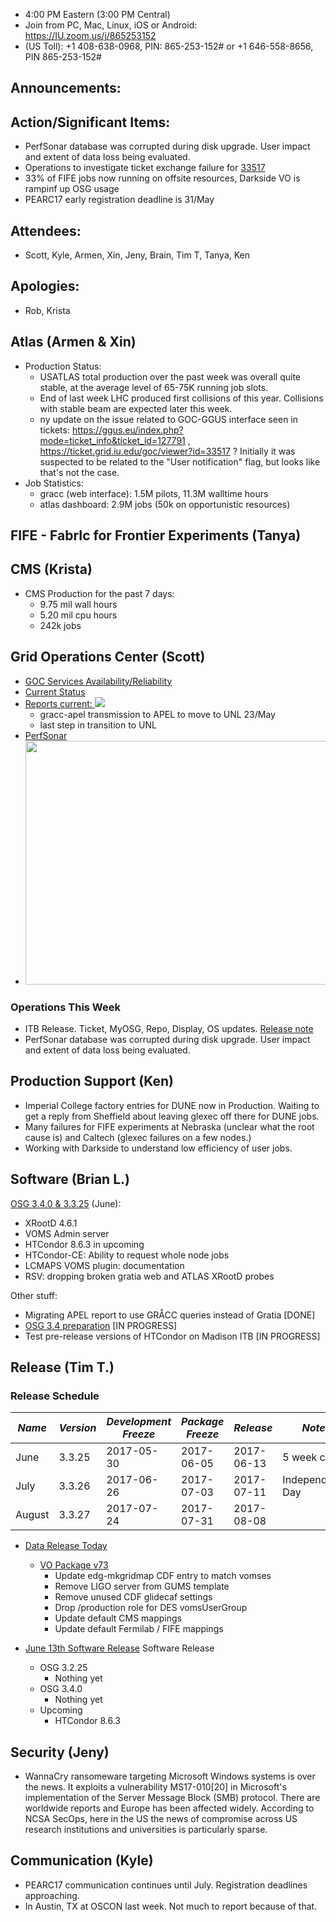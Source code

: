    * 4:00 PM Eastern (3:00 PM Central)
   * Join from PC, Mac, Linux, iOS or Android: https://IU.zoom.us/j/865253152
   * (US Toll): +1 408-638-0968, PIN: 865-253-152# or +1 646-558-8656, PIN 865-253-152#

## Announcements: 

## Action/Significant Items: 
   * PerfSonar database was corrupted during disk upgrade. User impact and extent of data loss being evaluated.
   * Operations to investigate ticket exchange failure for [33517](https://ticket.grid.iu.edu/viewer?id=33517)
   * 33% of FIFE jobs now running on offsite resources, Darkside VO is rampinf up OSG usage
   * PEARC17 early registration deadline is 31/May
   
## Attendees:
   * Scott, Kyle, Armen, Xin, Jeny, Brain, Tim T, Tanya, Ken
   
## Apologies:
   * Rob, Krista
   
## Atlas (Armen & Xin)
   * Production Status:
      * USATLAS total production over the past week was overall quite stable, at the average level of 65-75K running job slots.
      * End of last week LHC produced first collisions of this year. Collisions with stable beam are expected later this week.
      * ny update on the issue related to GOC-GGUS interface seen in tickets: https://ggus.eu/index.php?mode=ticket_info&ticket_id=127791 , https://ticket.grid.iu.edu/goc/viewer?id=33517 ? Initially it was suspected to be related to the "User notification" flag, but looks like that's not the case.
   * Job Statistics: 
      * gracc (web interface): 1.5M pilots, 11.3M walltime hours 
      * atlas dashboard: 2.9M jobs (50k on opportunistic resources)

## FIFE - FabrIc for Frontier Experiments (Tanya)

## CMS (Krista)
   * CMS Production for the past 7 days:
      * 9.75 mil wall hours
      * 5.20 mil cpu hours
      * 242k jobs

## Grid Operations Center (Scott)
   * [GOC Services Availability/Reliability](http://tinyurl.com/pre26vw)
   * [Current Status](http://monitor.grid.iu.edu/availability/production.html)
   * <a href="http://reports.grid.iu.edu/reports/">Reports current: <img src="http://steige.grid.iu.edu/steige/status_reports.png"></a>
      * gracc-apel transmission to APEL to move to UNL 23/May
      * last step in transition to UNL
   * [PerfSonar](http://maddash.aglt2.org/maddash-webui/index.cgi?dashboard=OSG\%20Grid\%20Operations\%20Center\%20Test\%20Mesh\%20Config)
   * <img src="http://steige.grid.iu.edu/steige/15May2017.osg-flock.png" width='630' height='390'  /><br>

### Operations This Week
  * ITB Release. Ticket, MyOSG, Repo, Display, OS updates. [Release note](http://osggoc.blogspot.com/2017/05/goc-service-update-tuesday-may-23rd-at.html)
  * PerfSonar database was corrupted during disk upgrade. User impact and extent of data loss being evaluated.
  
## Production Support (Ken)
   
   * Imperial College factory entries for DUNE now in Production. Waiting to get a reply from Sheffield about leaving glexec off there for DUNE jobs. 
   * Many failures for FIFE experiments at Nebraska (unclear what the root cause is) and Caltech (glexec failures on a few nodes.)
   * Working with Darkside to understand low efficiency of user jobs. 
   
## Software (Brian L.)

[OSG 3.4.0 & 3.3.25](https://jira.opensciencegrid.org/issues/?filter=15254) (June):  

-   XRootD 4.6.1
-   VOMS Admin server
-   HTCondor 8.6.3 in upcoming
-   HTCondor-CE: Ability to request whole node jobs
-   LCMAPS VOMS plugin: documentation
-   RSV: dropping broken gratia web and ATLAS XRootD probes

Other stuff:  

-   Migrating APEL report to use GR&Aring;CC queries instead of Gratia [DONE]
-   [OSG 3.4 preparation](https://jira.opensciencegrid.org/browse/SOFTWARE-2329) [IN PROGRESS]
-   Test pre-release versions of HTCondor on Madison ITB [IN PROGRESS]

## Release (Tim T.)
### Release Schedule
| *Name* | *Version* | *Development Freeze* | *Package Freeze* | *Release* | *Notes* |
| ------ | --------- | -------------------- | ---------------- | --------- | ------- |
| June | 3.3.25 | 2017-05-30 | 2017-06-05 | 2017-06-13 | 5 week cycle |
| July | 3.3.26 | 2017-06-26 | 2017-07-03 | 2017-07-11 | Independence Day |
| August | 3.3.27 | 2017-07-24  | 2017-07-31 | 2017-08-08 | |

   * [Data Release Today](https://twiki.opensciencegrid.org/bin/view/Documentation/Release3/Release33242)
      * [VO Package v73](https://github.com/opensciencegrid/osg-vo-config/releases/tag/release-73)
         - Update edg-mkgridmap CDF entry to match vomses
         - Remove LIGO server from GUMS template
         - Remove unused CDF glidecaf settings
         - Drop /production role for DES vomsUserGroup
         - Update default CMS mappings
         - Update default Fermilab / FIFE mappings

   * [June 13th Software Release](https://jira.opensciencegrid.org/issues/?jql=project%20%3D%20SOFTWARE%20AND%20labels%20in%20(3.3.25%2C%203.4.0)%20ORDER%20BY%20status%20ASC%2C%20priority%20DESC%2C%20assignee%20ASC) Software Release
      * OSG 3.2.25
         * Nothing yet
      * OSG 3.4.0
         * Nothing yet
      * Upcoming
         * HTCondor 8.6.3
## Security (Jeny)
   * WannaCry ransomeware targeting Microsoft Windows systems is over the news. It exploits a vulnerability MS17-010[20] in Microsoft's implementation of the Server Message Block (SMB) protocol. There are worldwide reports and Europe has been affected widely. According to NCSA SecOps, here in the US the news of compromise across US research institutions and universities is particularly sparse.

## Communication (Kyle)
   * PEARC17 communication continues until July. Registration deadlines approaching.
   * In Austin, TX at OSCON last week. Not much to report because of that.
